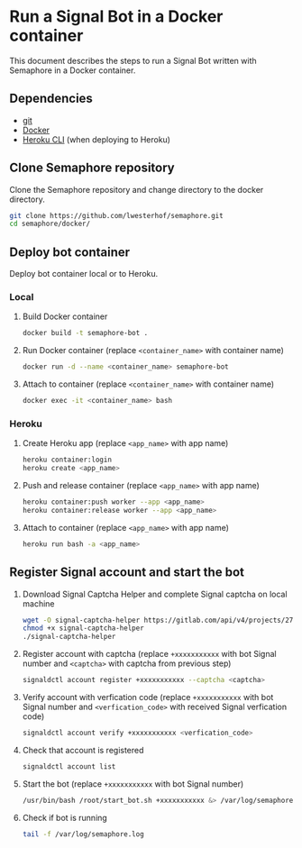 # Run a Signal Bot in a Docker container
This document describes the steps to run a Signal Bot written with Semaphore in a Docker container.

## Dependencies
* [git](https://git-scm.com/)
* [Docker](https://www.docker.com/)
* [Heroku CLI](https://devcenter.heroku.com/articles/heroku-cli) (when deploying to Heroku)

## Clone Semaphore repository
Clone the Semaphore repository and change directory to the docker directory.
```bash
git clone https://github.com/lwesterhof/semaphore.git
cd semaphore/docker/
```

## Deploy bot container
Deploy bot container local or to Heroku.

### Local
1. Build Docker container
    ```bash
    docker build -t semaphore-bot .
    ```

2.  Run Docker container (replace `<container_name>` with container name)
    ```bash
    docker run -d --name <container_name> semaphore-bot
    ```

3. Attach to container (replace `<container_name>` with container name)
    ```bash
    docker exec -it <container_name> bash
    ```

### Heroku
1. Create Heroku app (replace `<app_name>` with app name)
    ```bash
    heroku container:login
    heroku create <app_name>
    ```

2.  Push and release container (replace `<app_name>` with app name)
    ```bash
    heroku container:push worker --app <app_name>
    heroku container:release worker --app <app_name>
    ```

3. Attach to container (replace `<app_name>` with app name)
    ```bash
    heroku run bash -a <app_name>
    ```

## Register Signal account and start the bot
1. Download Signal Captcha Helper and complete Signal captcha on local machine
    ```bash
    wget -O signal-captcha-helper https://gitlab.com/api/v4/projects/27947268/jobs/artifacts/main/raw/signal-captcha-helper?job=build%3Aamd64
    chmod +x signal-captcha-helper
    ./signal-captcha-helper
    ```

2. Register account with captcha (replace `+xxxxxxxxxxx` with bot Signal number and `<captcha>` with captcha from previous step)
    ```bash
    signaldctl account register +xxxxxxxxxxx --captcha <captcha>
    ```

3. Verify account with verfication code (replace `+xxxxxxxxxxx` with bot Signal number and `<verfication_code>` with received Signal verfication code)
    ```bash
    signaldctl account verify +xxxxxxxxxxx <verfication_code>
    ```

4. Check that account is registered
    ```bash
    signaldctl account list
    ```

5. Start the bot (replace `+xxxxxxxxxxx` with bot Signal number)
    ```bash
    /usr/bin/bash /root/start_bot.sh +xxxxxxxxxxx &> /var/log/semaphore.log &
    ```

6. Check if bot is running
    ```bash
    tail -f /var/log/semaphore.log
    ```
